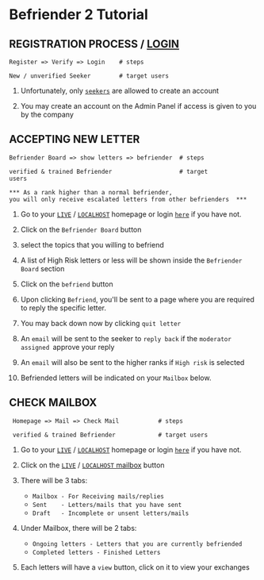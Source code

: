 # Befriender 2 Tutorial
<!-- For full documentation visit [mkdocs.org](https://www.mkdocs.org). -->

<!-- ## Commands For Developers

* `` - Create a new project.
* `mkdocs serve` - Start the live-reloading docs server.
* `mkdocs build` - Build the documentation site.
* `mkdocs -h` - Print help message and exit. -->

## REGISTRATION PROCESS / [LOGIN](https://www.acceset.com/login)

    Register => Verify => Login    # steps

    New / unverified Seeker        # target users    
<!-- ## Registration Process  -->

1. Unfortunately, only [`seekers`](/seeker) are allowed to create an account

2. You may create an account on the Admin Panel if access is given to you by the company


<!-- 1. Go to [`acceset.com/login`](https://www.acceset.com/register) or [`http://127.0.0.1:8000/`](http://127.0.0.1:8000/) if you are on your localhost

2. Fill up the form

3. Read & Sign The User Agreement (TUA) form upon clicking the [`LIVE`](https://www.acceset.com/register) / [`LOCALHOST` signup](http://127.0.0.1:8000/) button

4. Verify your email where an activation button will be sent to your mailbox based on the email you specified during registration

5. You may login [`here`](https://www.acceset.com/login) after completing the steps above

6. You will be directed to your [`account settings`](),over there  you will be asked to change your password as it is compulsory for new users to do so upon login in

 *Please take note of the different registration fields for each subdomain -->
## ACCEPTING NEW LETTER

    Befriender Board => show letters => befriender  # steps

    verified & trained Befriender                   # target 
    users

    *** As a rank higher than a normal befriender,
    you will only receive escalated letters from other befrienders  ***

1. Go to your [`LIVE`](https://www.acceset.com/) / [`LOCALHOST`](http://127.0.0.1:8000/) homepage or login [`here`]('https://www.acceset.com/login) if you have not.

2. Click on the `Befriender Board` button
 
3. select the topics that you willing to befriend

4. A list of High Risk letters or less will be shown inside the  `Befriender Board` section

5. Click on the `befriend` button

6. Upon clicking `Befriend`, you'll be sent to a page where you are required to reply the specific letter.

7. You may back down now by clicking `quit letter` 

8. An `email` will be sent to the seeker to `reply back` if the `moderator assigned `approve your reply

9. An `email` will also be sent to the higher ranks if `High risk` is selected

10. Befriended letters will be indicated on your `Mailbox`  below.

## CHECK MAILBOX
     
     Homepage => Mail => Check Mail           # steps

     verified & trained Befriender            # target users

1.  Go to your [`LIVE`](https://www.acceset.com/) / [`LOCALHOST`](http://127.0.0.1:8000/) homepage or login [`here`]('https://www.acceset.com/login) if you have not.

2. Click on the [`LIVE`]('https://www.acceset.com/receivemailbox') / [`LOCALHOST` mailbox](http://127.0.0.1:8000/receivemailbox`) button 

3. There will be 3 tabs: 
     - `Mailbox - For Receiving mails/replies`
     - `Sent    - Letters/mails that you have sent`
     - `Draft   - Incomplete or unsent letters/mails`
4.  Under Mailbox, there will be 2 tabs:
    - `Ongoing letters - Letters that you are currently befriended`
    - `Completed letters - Finished Letters`  

5. Each letters will have a `view` button, click on it to view your exchanges 




